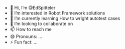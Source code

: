 - 👋 Hi, I’m @EdSpitteler
- 👀 I’m interested in Robot Framework solutions
- 🌱 I’m currently learning How to wright autotest cases
- 💞️ I’m looking to collaborate on 
- 📫 How to reach me 
- 😄 Pronouns: ...
- ⚡ Fun fact: ...

<!---
EdSpitteler/EdSpitteler is a ✨ special ✨ repository because its `README.md` (this file) appears on your GitHub profile.
You can click the Preview link to take a look at your changes.
--->
